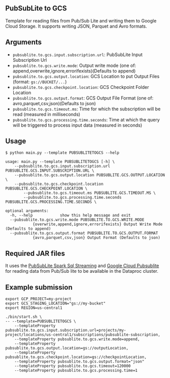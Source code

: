 ## PubSubLite to GCS

Template for reading files from Pub/Sub Lite and writing them to Google Cloud Storage. It supports writing JSON, Parquet and Avro formats.


## Arguments

* `pubsublite.to.gcs.input.subscription.url`: PubSubLite Input Subscription Url
* `pubsublite.to.gcs.write.mode`: Output write mode (one of: append,overwrite,ignore,errorifexists)(Defaults to append)
* `pubsublite.to.gcs.output.location`: GCS Location to put Output Files (format: `gs://BUCKET/...`)
* `pubsublite.to.gcs.checkpoint.location`: GCS Checkpoint Folder Location
* `pubsublite.to.gcs.output.format`: GCS Output File Format (one of: avro,parquet,csv,json)(Defaults to json)
* `pubsublite.to.gcs.timeout.ms`: Time for which the subscription will be read (measured in milliseconds)
* `pubsublite.to.gcs.processing.time.seconds`: Time at which the query will be triggered to process input data (measured in seconds)

## Usage

```
$ python main.py --template PUBSUBLITETOGCS --help

usage: main.py --template PUBSUBLITETOGCS [-h] \
	--pubsublite.to.gcs.input.subscription.url PUBSUBLITE.GCS.INPUT.SUBSCRIPTION.URL \
	--pubsublite.to.gcs.output.location PUBSUBLITE.GCS.OUTPUT.LOCATION \
	--pubsublite.to.gcs.checkpoint.location PUBSUBLITE.GCS.CHECKPOINT.LOCATION \
    	--pubsublite.to.gcs.timeout.ms PUBSUBLITE.GCS.TIMEOUT.MS \
    	--pubsublite.to.gcs.processing.time.seconds PUBSUBLITE.GCS.PROCESSING.TIME.SECONDS \

optional arguments:
  -h, --help            show this help message and exit
  --pubsublite.to.gcs.write.mode PUBSUBLITE.TO.GCS.WRITE.MODE 
            {overwrite,append,ignore,errorifexists} Output Write Mode (Defaults to append)
  --pubsublite.to.gcs.output.format PUBSUBLITE.TO.GCS.OUTPUT.FORMAT
            {avro,parquet,csv,json} Output Format (Defaults to json)
```

## Required JAR files

It uses the [PubSubLite Spark Sql Streaming](https://repo1.maven.org/maven2/com/google/cloud/pubsublite-spark-sql-streaming/1.0.0/) and [Google Cloud Pubsublite](https://repo1.maven.org/maven2/com/google/cloud/google-cloud-pubsublite/1.9.3/) for reading data from Pub/Sub lite to be available in the Dataproc cluster.

## Example submission

```
export GCP_PROJECT=my-project
export GCS_STAGING_LOCATION="gs://my-bucket"
export REGION=us-central1
	
./bin/start.sh \
-- --template=PUBSUBLITETOGCS \
    --templateProperty pubsublite.to.gcs.input.subscription.url=projects/my-project/locations/us-central1/subscriptions/pubsublite-subscription,
    --templateProperty pubsublite.to.gcs.write.mode=append,
    --templateProperty pubsublite.to.gcs.output.location=gs://outputLocation,
    --templateProperty pubsublite.to.gcs.checkpoint.location=gs://checkpointLocation,
    --templateProperty pubsublite.to.gcs.output.format="json"
    --templateProperty pubsublite.to.gcs.timeout=120000
    --templateProperty pubsublite.to.gcs.processing.time=1
```
